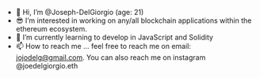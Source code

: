 - 👋 Hi, I’m @Joseph-DelGiorgio (age: 21)
- 😎 I’m interested in working on any/all blockchain applications within the ethereum ecosystem.
- 🌱 I’m currently learning to develop in JavaScript and Solidity
- 📫 How to reach me ... feel free to reach me on email: jojodelg@gmail.com. You can also reach me on instagram @joedelgiorgio.eth


<!---
Joseph-DelGiorgio/Joseph-DelGiorgio is a ✨ special ✨ repository because its `README.md` (this file) appears on your GitHub profile.
You can click the Preview link to take a look at your changes.
--->

